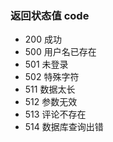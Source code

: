 ### 返回状态值 code
- 200 成功
- 500 用户名已存在
- 501 未登录
- 502 特殊字符
- 511 数据太长
- 512 参数无效
- 513 评论不存在
- 514 数据库查询出错
